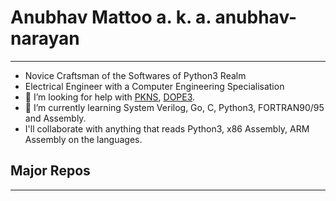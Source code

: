 # Anubhav Mattoo a. k. a. anubhav-narayan
---
- Novice Craftsman of the Softwares of Python3 Realm
- Electrical Engineer with a Computer Engineering Specialisation
- 🤔 I’m looking for help with [PKNS](https://github.com/anubhav-narayan/PKNS), [DOPE3](https://github.com/anubhav-narayan/DOPE3).
- 🌱 I’m currently learning System Verilog, Go, C, Python3, FORTRAN90/95 and Assembly.
- I'll collaborate with anything that reads Python3, x86 Assembly, ARM Assembly on the languages.

## Major Repos
---
